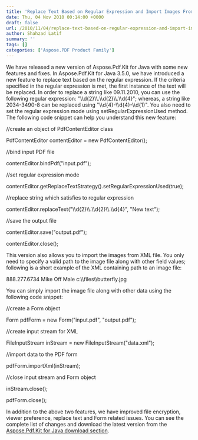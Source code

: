 ```yaml
---
title: 'Replace Text Based on Regular Expression and Import Images From XML Features are Introduced in Aspose.Pdf.Kit for Java.'
date: Thu, 04 Nov 2010 00:14:00 +0000
draft: false
url: /2010/11/04/replace-text-based-on-regular-expression-and-import-images-from-xml-features-are-introduced-in-aspose-pdf-kit-for-java/
author: Shahzad Latif
summary: ''
tags: []
categories: ['Aspose.PDF Product Family']
---
```


We have released a new version of Aspose.Pdf.Kit for Java with some new features and fixes. In Aspose.Pdf.Kit for Java 3.5.0, we have introduced a new feature to replace text based on the regular expression. If the criteria specified in the regular expression is met, the first instance of the text will be replaced. In order to replace a string like 09.11.2010, you can use the following regular expression: "\\\\d{2}\\\\.\\\\d{2}\\\\.\\\\d{4}"; whereas, a string like 2034-3490-8 can be replaced using "\\\\d{4}-\\\\d{4}-\\\\d{1}". You also need to set the regular expression mode using setRegularExpressionUsed method. The following code snippet can help you understand this new feature:  
  

  
//create an object of PdfContentEditor class  
  
PdfContentEditor contentEditor = new PdfContentEditor();  
  
//bind input PDF file  
  
contentEditor.bindPdf("input.pdf");  
  
//set regular expression mode  
  
contentEditor.getReplaceTextStrategy().setRegularExpressionUsed(true);  
  
//replace string which satisfies to regular expression  
  
contentEditor.replaceText("\\\\d{2}\\\\.\\\\d{2}\\\\.\\\\d{4}", "New text");  
  
//save the output file  
  
contentEditor.save("output.pdf");  
  
contentEditor.close();  
  
  

This version also allows you to import the images from XML file. You only need to specify a valid path to the image file along with other field values; following is a short example of the XML containing path to an image file:  
  
<?xml version="1.0" encoding="utf-8"?>  
  
<fields>  
  
<field name="Telephone">  
<value>888.277.6734</value>  
</field>  
  
<field name="Name">  
<value>Mike</value>  
</field>  
  
<field name="Lodging">  
<value>Off</value>  
</field>  
  
<field name="Gender">  
<value>Male</value>  
</field>  
  
<field name="Photo">  
<value>c:\\files\\butterfly.jpg</value>  
</field>  
  
</fields>  
  
  
You can simply import the image file along with other data using the following code snippet:  
  

  
//create a Form object  
  
Form pdfForm = new Form("input.pdf", "output.pdf");  
  
//create input stream for XML  
  
FileInputStream inStream = new FileInputStream("data.xml");  
  
//import data to the PDF form  
  
pdfForm.importXml(inStream);  
  
//close input stream and Form object  
  
inStream.close();  
  
pdfForm.close();  
  

  
In addition to the above two features, we have improved file encryption, viewer preference, replace text and Form related issues. You can see the complete list of changes and download the latest version from the [Aspose.Pdf.Kit for Java download section][1].




[1]: http://www.aspose.com/community/files/72/java-components/aspose.pdf.kit-for-java/default.aspx




